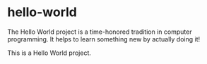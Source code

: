 # hello-world
The Hello World project is a time-honored tradition in computer programming. It helps to learn something new by actually doing it!

This is a Hello World project.
